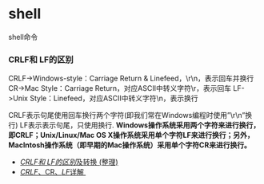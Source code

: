 # shell
shell命令


### CRLF和 LF的区别

CRLF->Windows-style：Carriage Return & Linefeed，\r\n，表示回车并换行
CR->Mac Style：Carriage Return，对应ASCII中转义字符\r，表示回车
LF->Unix Style：Linefeed，对应ASCII中转义字符\n，表示换行

CRLF表示句尾使用回车换行两个字符(即我们常在Windows编程时使用”\r\n”换行)
LF表示表示句尾，只使用换行.
**Windows操作系统采用两个字符来进行换行，即CRLF；Unix/Linux/Mac OS X操作系统采用单个字符LF来进行换行；另外，MacIntosh操作系统（即早期的Mac操作系统）采用单个字符CR来进行换行。**

* [*CRLF和 LF的区别*及转换 (整理)](https://blog.csdn.net/lizhongyu0922/article/details/84284286)
* [*CRLF*、CR、*LF*详解 ](https://www.jianshu.com/p/b03ad01acd69)
